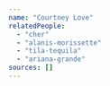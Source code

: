 ```yaml
---
name: "Courtney Love"
relatedPeople:
  - "cher"
  - "alanis-morissette"
  - "tila-tequila"
  - "ariana-grande"
sources: []
---
```


